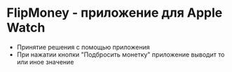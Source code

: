 # FlipMoney - приложение для Apple Watch
- Принятие решения с помощью приложения
- При нажатии кнопки "Подбросить монетку" приложение выводит то или иное значение
